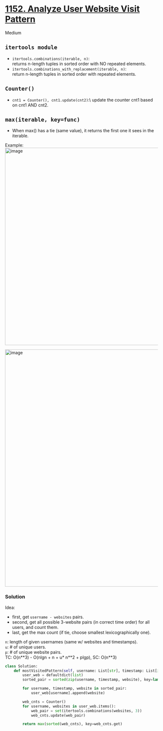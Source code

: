 # [1152. Analyze User Website Visit Pattern](https://leetcode.com/problems/analyze-user-website-visit-pattern/description/?envType=company&envId=amazon&favoriteSlug=amazon-three-months)

Medium

## `itertools module`
- `itertools.combinations(iterable, n)`:\
  returns n-length tuples in sorted order with NO repeated elements.
- `itertools.combinations_with_replacement(iterable, n)`:\
  return n-length tuples in sorted order with repeated elements.

## `Counter()`
- `cnt1 = Counter(), cnt1.update(cnt2)`:\ 
  update the counter cnt1 based on cnt1 AND cnt2.

## `max(iterable, key=func)`
- When max() has a tie (same value), it returns the first one it sees in the iterable.
  
Example: \
<img width="650" alt="image" src="https://github.com/user-attachments/assets/53f35d80-c035-4426-91e3-b55062ca0d55" />

<img width="781" alt="image" src="https://github.com/user-attachments/assets/4090ddec-aa7a-40dc-b3f9-ef74c154f6b8" />


### Solution

Idea:
- first, get `username - websites` pairs.
- second, get all possible 3-website pairs (in correct time order) for all users, and count them.
- last, get the max count (if tie, choose smallest lexicographically one).

`n`: length of given usernames (same w/ websites and timestamps). \
`u`: # of unique users. \
`p`: # of unique website pairs.\
TC: O(n\**3) - O(nlgn + n + u\* n**2 + plgp), SC: O(n\**3)

```python
class Solution:
    def mostVisitedPattern(self, username: List[str], timestamp: List[int], website: List[str]) -> List[str]:
        user_web = defaultdict(list)
        sorted_pair = sorted(zip(username, timestamp, website), key=lambda x: (x[0], x[1]))

        for username, timestamp, website in sorted_pair:
            user_web[username].append(website)

        web_cnts = Counter()
        for username, websites in user_web.items():
            web_pair = set(itertools.combinations(websites, 3))
            web_cnts.update(web_pair)

        return max(sorted(web_cnts), key=web_cnts.get)
```

